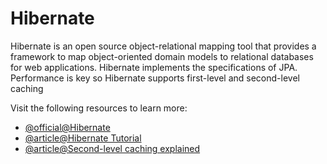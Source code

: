 # Hibernate

Hibernate is an open source object-relational mapping tool that provides a framework to map object-oriented domain models to relational databases for web applications. Hibernate implements the specifications of JPA. Performance is key so Hibernate supports first-level and second-level caching

Visit the following resources to learn more:

- [@official@Hibernate](https://hibernate.org/)
- [@article@Hibernate Tutorial](https://www.javatpoint.com/hibernate-tutorial)
- [@article@Second-level caching explained](https://hazelcast.com/glossary/hibernate-second-level-cache/)
